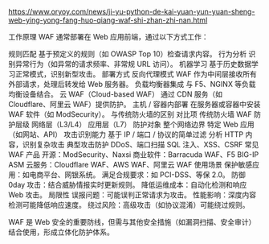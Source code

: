 https://www.oryoy.com/news/ji-yu-python-de-kai-yuan-yun-yuan-sheng-web-ying-yong-fang-huo-qiang-waf-shi-zhan-zhi-nan.html


工作原理
WAF 通常部署在 Web 应用前端，通过以下方式工作：

规则匹配
基于预定义的规则（如 OWASP Top 10）检查请求内容。
行为分析
识别异常行为（如异常的请求频率、非常规 URL 访问）。
机器学习
基于历史数据学习正常模式，识别新型攻击。
部署方式
反向代理模式
WAF 作为中间层接收所有外部请求，处理后转发给 Web 服务器。
负载均衡器集成
与 F5、NGINX 等负载均衡设备结合。
云 WAF（Cloud-based WAF）
通过 CDN 服务（如 Cloudflare、阿里云 WAF）提供防护。
主机 / 容器内部署
在服务器或容器中安装 WAF 软件（如 ModSecurity）。
与传统防火墙的区别
对比项	传统防火墙	WAF
防护层级	网络层（L3/L4）	应用层（L7）
防护对象	整个网络边界	特定 Web 应用（如网站、API）
攻击识别能力	基于 IP / 端口 / 协议的简单过滤	分析 HTTP 内容，识别复杂攻击
典型攻击防护	DDoS、端口扫描	SQL 注入、XSS、CSRF
常见 WAF 产品
开源：ModSecurity、Naxsi
商业软件：Barracuda WAF、F5 BIG-IP ASM
云服务：Cloudflare WAF、AWS WAF、阿里云 WAF
使用场景
保护敏感应用：如电商平台、网银系统。
满足合规要求：如 PCI-DSS、等保 2.0。
防御 0day 攻击：结合威胁情报实时更新规则。
降低运维成本：自动化检测和响应 Web 攻击。
局限性
误报问题：可能误判正常请求为攻击。
性能影响：深度内容检测可能降低响应速度。
绕过风险：高级攻击（如协议混淆）可能绕过规则。

WAF 是 Web 安全的重要防线，但需与其他安全措施（如漏洞扫描、安全审计）结合使用，形成立体化防护体系。
